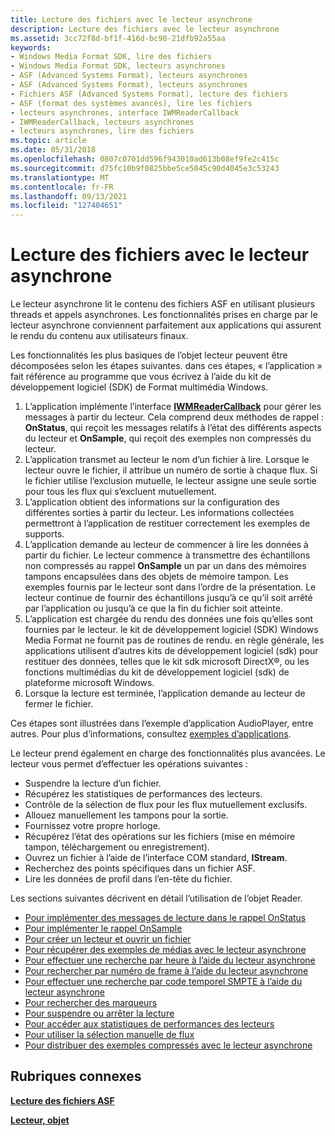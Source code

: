 ```yaml
---
title: Lecture des fichiers avec le lecteur asynchrone
description: Lecture des fichiers avec le lecteur asynchrone
ms.assetid: 3cc72f8d-bf1f-416d-bc90-21dfb92a55aa
keywords:
- Windows Media Format SDK, lire des fichiers
- Windows Media Format SDK, lecteurs asynchrones
- ASF (Advanced Systems Format), lecteurs asynchrones
- ASF (Advanced Systems Format), lecteurs asynchrones
- Fichiers ASF (Advanced Systems Format), lecture des fichiers
- ASF (format des systèmes avancés), lire les fichiers
- lecteurs asynchrones, interface IWMReaderCallback
- IWMReaderCallback, lecteurs asynchrones
- lecteurs asynchrones, lire des fichiers
ms.topic: article
ms.date: 05/31/2018
ms.openlocfilehash: 0807c0701dd596f943010ad613b08ef9fe2c415c
ms.sourcegitcommit: d75fc10b9f0825bbe5ce5045c90d4045e3c53243
ms.translationtype: MT
ms.contentlocale: fr-FR
ms.lasthandoff: 09/13/2021
ms.locfileid: "127404651"
---
```

# <a name="reading-files-with-the-asynchronous-reader"></a>Lecture des fichiers avec le lecteur asynchrone

Le lecteur asynchrone lit le contenu des fichiers ASF en utilisant plusieurs threads et appels asynchrones. Les fonctionnalités prises en charge par le lecteur asynchrone conviennent parfaitement aux applications qui assurent le rendu du contenu aux utilisateurs finaux.

Les fonctionnalités les plus basiques de l’objet lecteur peuvent être décomposées selon les étapes suivantes. dans ces étapes, « l’application » fait référence au programme que vous écrivez à l’aide du kit de développement logiciel (SDK) de Format multimédia Windows.

1.  L’application implémente l’interface [**IWMReaderCallback**](/previous-versions/windows/desktop/api/wmsdkidl/nn-wmsdkidl-iwmreadercallback) pour gérer les messages à partir du lecteur. Cela comprend deux méthodes de rappel : **OnStatus**, qui reçoit les messages relatifs à l’état des différents aspects du lecteur et **OnSample**, qui reçoit des exemples non compressés du lecteur.
2.  L’application transmet au lecteur le nom d’un fichier à lire. Lorsque le lecteur ouvre le fichier, il attribue un numéro de sortie à chaque flux. Si le fichier utilise l’exclusion mutuelle, le lecteur assigne une seule sortie pour tous les flux qui s’excluent mutuellement.
3.  L’application obtient des informations sur la configuration des différentes sorties à partir du lecteur. Les informations collectées permettront à l’application de restituer correctement les exemples de supports.
4.  L’application demande au lecteur de commencer à lire les données à partir du fichier. Le lecteur commence à transmettre des échantillons non compressés au rappel **OnSample** un par un dans des mémoires tampons encapsulées dans des objets de mémoire tampon. Les exemples fournis par le lecteur sont dans l’ordre de la présentation. Le lecteur continue de fournir des échantillons jusqu’à ce qu’il soit arrêté par l’application ou jusqu’à ce que la fin du fichier soit atteinte.
5.  L’application est chargée du rendu des données une fois qu’elles sont fournies par le lecteur. le kit de développement logiciel (SDK) Windows Media Format ne fournit pas de routines de rendu. en règle générale, les applications utilisent d’autres kits de développement logiciel (sdk) pour restituer des données, telles que le kit sdk microsoft DirectX®, ou les fonctions multimédias du kit de développement logiciel (sdk) de plateforme microsoft Windows.
6.  Lorsque la lecture est terminée, l’application demande au lecteur de fermer le fichier.

Ces étapes sont illustrées dans l’exemple d’application AudioPlayer, entre autres. Pour plus d’informations, consultez [exemples d’applications](sample-applications.md).

Le lecteur prend également en charge des fonctionnalités plus avancées. Le lecteur vous permet d’effectuer les opérations suivantes :

-   Suspendre la lecture d’un fichier.
-   Récupérez les statistiques de performances des lecteurs.
-   Contrôle de la sélection de flux pour les flux mutuellement exclusifs.
-   Allouez manuellement les tampons pour la sortie.
-   Fournissez votre propre horloge.
-   Récupérez l’état des opérations sur les fichiers (mise en mémoire tampon, téléchargement ou enregistrement).
-   Ouvrez un fichier à l’aide de l’interface COM standard, **IStream**.
-   Recherchez des points spécifiques dans un fichier ASF.
-   Lire les données de profil dans l’en-tête du fichier.

Les sections suivantes décrivent en détail l’utilisation de l’objet Reader.

-   [Pour implémenter des messages de lecture dans le rappel OnStatus](to-implement-reader-messages-in-the-onstatus-callback.md)
-   [Pour implémenter le rappel OnSample](to-implement-the-onsample-callback.md)
-   [Pour créer un lecteur et ouvrir un fichier](to-create-a-reader-and-open-a-file.md)
-   [Pour récupérer des exemples de médias avec le lecteur asynchrone](to-retrieve-media-samples-with-the-asynchronous-reader.md)
-   [Pour effectuer une recherche par heure à l’aide du lecteur asynchrone](to-seek-by-time-using-the-asynchronous-reader.md)
-   [Pour rechercher par numéro de frame à l’aide du lecteur asynchrone](to-seek-by-frame-number-using-the-asynchronous-reader.md)
-   [Pour effectuer une recherche par code temporel SMPTE à l’aide du lecteur asynchrone](to-seek-by-smpte-time-code-using-the-asynchronous-reader.md)
-   [Pour rechercher des marqueurs](to-seek-to-markers.md)
-   [Pour suspendre ou arrêter la lecture](to-pause-or-stop-playback.md)
-   [Pour accéder aux statistiques de performances des lecteurs](to-get-reader-performance-statistics.md)
-   [Pour utiliser la sélection manuelle de flux](to-use-manual-stream-selection.md)
-   [Pour distribuer des exemples compressés avec le lecteur asynchrone](to-deliver-compressed-samples-with-the-asynchronous-reader.md)

## <a name="related-topics"></a>Rubriques connexes

<dl> <dt>

[**Lecture des fichiers ASF**](reading-asf-files.md)
</dt> <dt>

[**Lecteur, objet**](reader-object.md)
</dt> </dl>

 

 




